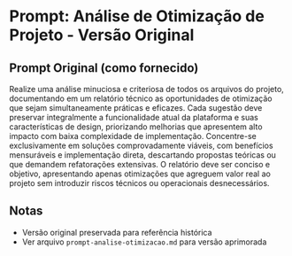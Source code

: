 # Prompt: Análise de Otimização de Projeto - Versão Original

## Prompt Original (como fornecido)

Realize uma análise minuciosa e criteriosa de todos os arquivos do projeto, documentando em um relatório técnico as oportunidades de otimização que sejam simultaneamente práticas e eficazes. Cada sugestão deve preservar integralmente a funcionalidade atual da plataforma e suas características de design, priorizando melhorias que apresentem alto impacto com baixa complexidade de implementação. Concentre-se exclusivamente em soluções comprovadamente viáveis, com benefícios mensuráveis e implementação direta, descartando propostas teóricas ou que demandem refatorações extensivas. O relatório deve ser conciso e objetivo, apresentando apenas otimizações que agreguem valor real ao projeto sem introduzir riscos técnicos ou operacionais desnecessários.

## Notas
- Versão original preservada para referência histórica
- Ver arquivo `prompt-analise-otimizacao.md` para versão aprimorada